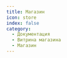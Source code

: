 ```yaml
---
title: Магазин
icon: store
index: false
category:
  - Документация
  - Витрина магазина
  - Магазин
---
```


<Catalog />
